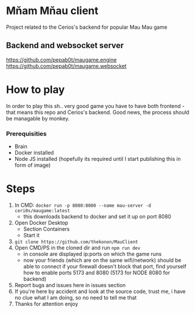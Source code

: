 # Mňam Mňau client

Project related to the Cerios's backend for popular Mau Mau game

## Backend and websocket server

https://github.com/pepab0t/maugame.engine \
https://github.com/pepab0t/maugame.websocket

# How to play

In order to play this sh.. very good game you have to have both frontend - that means this repo and Cerios's backend. Good news, the process should be managable by monkey.

### Prerequisities

- Brain
- Docker installed
- Node JS installed (hopefully its required until I start publishing this in form of image)

# Steps

1. In CMD: `docker run -p 8080:8080 --name mau-server -d ceri0s/maugame:latest`
   - this downloads backend to docker and set it up on port 8080
2. Open Docker Desktop
   - Section Containers
   - Start it
3. `git clone https://github.com/thekonon/MauClient`
4. Open CMD/PS in the cloned dir and run `npm run dev`
   - in console are displayed ip:ports on which the game runs
   - now your friends (which are on the same wifi/network) should be able to connect if your firewall doesn't block that port, find yourself how to enable ports 5173 and 8080 (5173 for NODE 8080 for backend)
5. Report bugs and issues here in issues section
6. If you're here by accident and look at the source code, trust me, i have no clue what I am doing, so no need to tell me that
7. Thanks for attention enjoy
